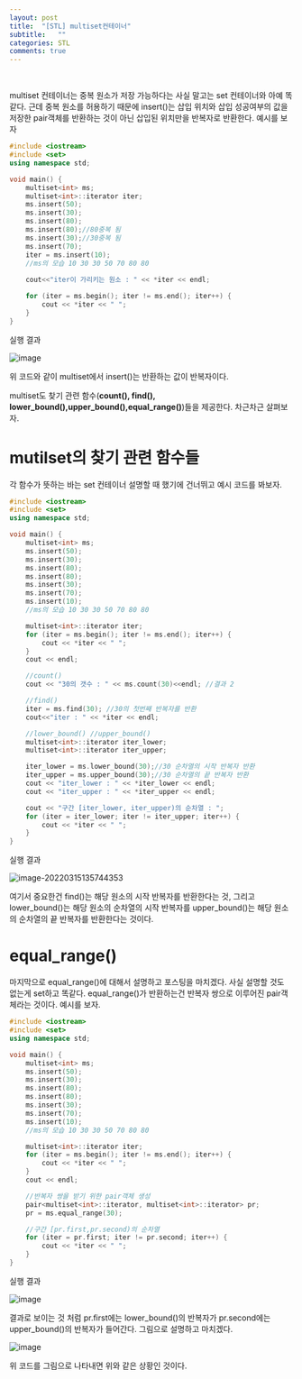 ```yaml
---
layout: post
title:  "[STL] multiset컨테이너"
subtitle:   ""
categories: STL
comments: true
---
```


<br>

multiset 컨테이너는 중복 원소가 저장 가능하다는 사실 말고는 set 컨테이너와 아예 똑같다. 근데 중복 원소를 허용하기 때문에 insert()는 삽입 위치와 삽입 성공여부의 값을 저장한 pair객체를 반환하는 것이 아닌 삽입된 위치만을 반복자로 반환한다. 예시를 보자

```cpp
#include <iostream>
#include <set>
using namespace std;

void main() {
	multiset<int> ms;
	multiset<int>::iterator iter;
	ms.insert(50);
	ms.insert(30);
	ms.insert(80);
	ms.insert(80);//80중복 됨
	ms.insert(30);//30중복 됨
	ms.insert(70);
	iter = ms.insert(10);
	//ms의 모습 10 30 30 50 70 80 80 
	
	cout<<"iter이 가리키는 원소 : " << *iter << endl;

	for (iter = ms.begin(); iter != ms.end(); iter++) {
		cout << *iter << " ";
	}
}
```

실행 결과

![image](https://user-images.githubusercontent.com/101051124/158308356-82998fab-49ea-4950-9de7-d60f7077ced5.png)

위 코드와 같이 multiset에서 insert()는 반환하는 값이 반복자이다.

multiset도 찾기 관련 함수(**count(), find(), lower_bound(),upper_bound(),equal_range()**)들을 제공한다. 차근차근 살펴보자.

# mutilset의 찾기 관련 함수들

각 함수가 뜻하는 바는 set 컨테이너 설명할 때 했기에 건너뛰고 예시 코드를 봐보자.

```cpp
#include <iostream>
#include <set>
using namespace std;

void main() {
	multiset<int> ms;
	ms.insert(50);
	ms.insert(30);
	ms.insert(80);
	ms.insert(80);
	ms.insert(30);
	ms.insert(70);
	ms.insert(10);
	//ms의 모습 10 30 30 50 70 80 80 

	multiset<int>::iterator iter;
	for (iter = ms.begin(); iter != ms.end(); iter++) {
		cout << *iter << " ";
	}
	cout << endl;

	//count()
	cout << "30의 갯수 : " << ms.count(30)<<endl; //결과 2

	//find()
	iter = ms.find(30); //30의 첫번째 반복자를 반환
	cout<<"iter : " << *iter << endl;

	//lower_bound() //upper_bound()
	multiset<int>::iterator iter_lower;
	multiset<int>::iterator iter_upper;

	iter_lower = ms.lower_bound(30);//30 순차열의 시작 반복자 반환
	iter_upper = ms.upper_bound(30);//30 순차열의 끝 반복자 반환
	cout << "iter_lower : " << *iter_lower << endl;
	cout << "iter_upper : " << *iter_upper << endl;

	cout << "구간 [iter_lower, iter_upper)의 순차열 : ";
	for (iter = iter_lower; iter != iter_upper; iter++) {
		cout << *iter << " ";
	}
}
```

실행 결과

![image-20220315135744353](C:\Users\ksc52\AppData\Roaming\Typora\typora-user-images\image-20220315135744353.png)

여기서 중요한건 find()는 해당 원소의 시작 반복자를 반환한다는 것, 그리고 lower_bound()는 해당 원소의 순차열의 시작 반복자를 upper_bound()는 해당 원소의 순차열의 끝 반복자를 반환한다는 것이다.

# equal_range()

마지막으로 equal_range()에 대해서 설명하고 포스팅을 마치겠다. 사실 설명할 것도 없는게 set하고 똑같다. equal_range()가 반환하는건 반복자 쌍으로 이루어진 pair객체라는 것이다. 예시를 보자.

```cpp
#include <iostream>
#include <set>
using namespace std;

void main() {
	multiset<int> ms;
	ms.insert(50);
	ms.insert(30);
	ms.insert(80);
	ms.insert(80);
	ms.insert(30);
	ms.insert(70);
	ms.insert(10);
	//ms의 모습 10 30 30 50 70 80 80 

	multiset<int>::iterator iter;
	for (iter = ms.begin(); iter != ms.end(); iter++) {
		cout << *iter << " ";
	}
	cout << endl;

	//반복자 쌍을 받기 위한 pair객체 생성
	pair<multiset<int>::iterator, multiset<int>::iterator> pr;
	pr = ms.equal_range(30);

	//구간 [pr.first,pr.second)의 순차열
	for (iter = pr.first; iter != pr.second; iter++) {
		cout << *iter << " ";
	}
}
```

실행 결과

![image](https://user-images.githubusercontent.com/101051124/158310133-f5d70c91-9a82-4908-a78e-c92c856dd529.png)

결과로 보이는 것 처럼 pr.first에는 lower_bound()의 반복자가 pr.second에는 upper_bound()의 반복자가 들어간다. 그림으로 설명하고 마치겠다.

![image](https://user-images.githubusercontent.com/101051124/158310392-a95914d2-7fd5-45a4-8f4e-f62ef7afcdd5.png)

위 코드를 그림으로 나타내면 위와 같은 상황인 것이다.